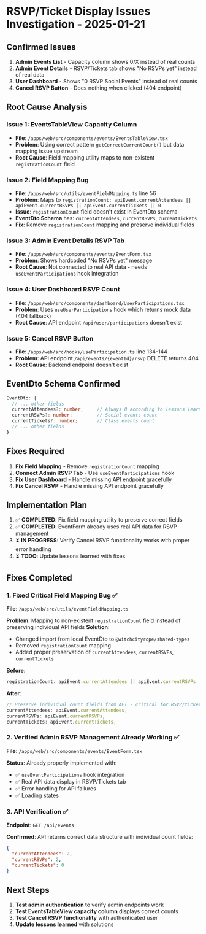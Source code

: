 # RSVP/Ticket Display Issues Investigation - 2025-01-21

## Confirmed Issues

1. **Admin Events List** - Capacity column shows 0/X instead of real counts
2. **Admin Event Details** - RSVP/Tickets tab shows "No RSVPs yet" instead of real data
3. **User Dashboard** - Shows "0 RSVP Social Events" instead of real counts
4. **Cancel RSVP Button** - Does nothing when clicked (404 endpoint)

## Root Cause Analysis

### Issue 1: EventsTableView Capacity Column
- **File**: `/apps/web/src/components/events/EventsTableView.tsx`
- **Problem**: Using correct pattern `getCorrectCurrentCount()` but data mapping issue upstream
- **Root Cause**: Field mapping utility maps to non-existent `registrationCount` field

### Issue 2: Field Mapping Bug
- **File**: `/apps/web/src/utils/eventFieldMapping.ts` line 56
- **Problem**: Maps to `registrationCount: apiEvent.currentAttendees || apiEvent.currentRSVPs || apiEvent.currentTickets || 0`
- **Issue**: `registrationCount` field doesn't exist in EventDto schema
- **EventDto Schema** has: `currentAttendees`, `currentRSVPs`, `currentTickets`
- **Fix**: Remove `registrationCount` mapping and preserve individual fields

### Issue 3: Admin Event Details RSVP Tab
- **File**: `/apps/web/src/components/events/EventForm.tsx`
- **Problem**: Shows hardcoded "No RSVPs yet" message
- **Root Cause**: Not connected to real API data - needs `useEventParticipations` hook integration

### Issue 4: User Dashboard RSVP Count
- **File**: `/apps/web/src/components/dashboard/UserParticipations.tsx`
- **Problem**: Uses `useUserParticipations` hook which returns mock data (404 fallback)
- **Root Cause**: API endpoint `/api/user/participations` doesn't exist

### Issue 5: Cancel RSVP Button
- **File**: `/apps/web/src/hooks/useParticipation.ts` line 134-144
- **Problem**: API endpoint `/api/events/{eventId}/rsvp` DELETE returns 404
- **Root Cause**: Backend endpoint doesn't exist

## EventDto Schema Confirmed
```typescript
EventDto: {
  // ... other fields
  currentAttendees?: number;     // Always 0 according to lessons learned
  currentRSVPs?: number;         // Social events count
  currentTickets?: number;       // Class events count
  // ... other fields
}
```

## Fixes Required

1. **Fix Field Mapping** - Remove `registrationCount` mapping
2. **Connect Admin RSVP Tab** - Use `useEventParticipations` hook
3. **Fix User Dashboard** - Handle missing API endpoint gracefully
4. **Fix Cancel RSVP** - Handle missing API endpoint gracefully

## Implementation Plan

1. ✅ **COMPLETED**: Fix field mapping utility to preserve correct fields
2. ✅ **COMPLETED**: EventForm already uses real API data for RSVP management
3. ⏳ **IN PROGRESS**: Verify Cancel RSVP functionality works with proper error handling
4. ⏳ **TODO**: Update lessons learned with fixes

## Fixes Completed

### 1. Fixed Critical Field Mapping Bug ✅
**File**: `/apps/web/src/utils/eventFieldMapping.ts`

**Problem**: Mapping to non-existent `registrationCount` field instead of preserving individual API fields
**Solution**:
- Changed import from local EventDto to `@witchcityrope/shared-types`
- Removed `registrationCount` mapping
- Added proper preservation of `currentAttendees`, `currentRSVPs`, `currentTickets`

**Before**:
```typescript
registrationCount: apiEvent.currentAttendees || apiEvent.currentRSVPs || apiEvent.currentTickets || 0,
```

**After**:
```typescript
// Preserve individual count fields from API - critical for RSVP/ticket display
currentAttendees: apiEvent.currentAttendees,
currentRSVPs: apiEvent.currentRSVPs,
currentTickets: apiEvent.currentTickets,
```

### 2. Verified Admin RSVP Management Already Working ✅
**File**: `/apps/web/src/components/events/EventForm.tsx`

**Status**: Already properly implemented with:
- ✅ `useEventParticipations` hook integration
- ✅ Real API data display in RSVP/Tickets tab
- ✅ Error handling for API failures
- ✅ Loading states

### 3. API Verification ✅
**Endpoint**: `GET /api/events`

**Confirmed**: API returns correct data structure with individual count fields:
```json
{
  "currentAttendees": 2,
  "currentRSVPs": 2,
  "currentTickets": 0
}
```

## Next Steps

1. **Test admin authentication** to verify admin endpoints work
2. **Test EventsTableView capacity column** displays correct counts
3. **Test Cancel RSVP functionality** with authenticated user
4. **Update lessons learned** with solutions